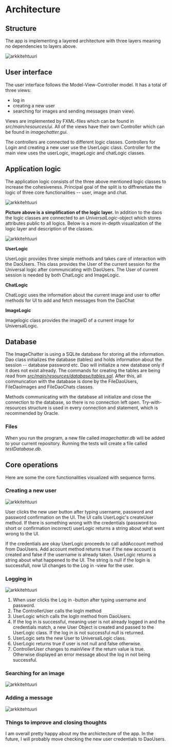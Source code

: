 # Architecture

## Structure

The app is implementing a layered architecture with three layers meaning no dependencies to layers above.

![arkkitehtuuri](https://github.com/kallioaa/ot-harjoitustyo/blob/master/dokumentaatio/pictures/rakenne1.png?raw=true)


## User interface

The user interface follows the Model-View-Controller model. It has a total of three views:

- log in
- creating a new user
- searching for images and sending messages (main view).

Views are implemented by FXML-files which can be found in *src/main/resources/ui*. All of the views have their own Controller which can be found in *imagechatter.gui*.

The controllers are connected to different logic classes. Controllers for Login and creating a new user use the UserLogic class. Controller for the main view uses the userLogic, imageLogic and chatLogic classes.


## Application logic

The application logic consists of the three above mentioned logic classes to increase the cohesiveness. Principal goal of the split is to diffrenetiate the logic of three core functionalities -- user, image and chat.

![arkkitehtuuri](https://github.com/kallioaa/ot-harjoitustyo/blob/master/dokumentaatio/pictures/Sovelluslogiikka1.png?raw=true)

**Picture above is a simplification of the logic layer.** In addition to the daos the logic classes are connected to an *UniversalLogic*-object which stores attributes public to all logics. Below is a more in-depth visualization of the logic layer and description of the classes.

![arkkitehtuuri](https://github.com/kallioaa/ot-harjoitustyo/blob/master/dokumentaatio/pictures/logicKuvaus.png?raw=true)

**UserLogic**

UserLogic provides three simple methods and takes care of interaction with the DaoUsers. This class provides the User of the current session for the Universal logic after communicating with DaoUsers. The User of current session is needed by both ChatLogic and ImageLogic.

**ChatLogic**

ChatLogic uses the information about the current image and user to offer methods for UI to add and fetch messages from the DaoChat

**ImageLogic**

Imagelogic class provides the imageID of a current image for UniversalLogic. 

## Database
 
The ImageChatter is using a SQLite database for storing all the information. Dao class initializes the database (tables) and holds information about the session -- database password etc. Dao will initialize a new database only if it does not exist already. The commands for creating the tables are being read from *[src/main/resources/database/tables.sql](https://github.com/kallioaa/ot-harjoitustyo/blob/master/ImageChatter/src/main/resources/imagechatter/database/tables.sql)*. After this, all communcation with the database is done by the FileDaoUsers, FileDaoImages and FileDaoChats classes.

Methods communicating with the database all initialize and close the connection to the database, so there is no connection left open. Try-with-resources structure is used in every connection and statement, which is recommended by Oracle.

### Files

When you run the program, a new file called *imagechatter.db* will be added to your current repository. Running the tests will create a file called *testDatabase.db*.

## Core operations

Here are some the core functionalities visualized with sequence forms.

### Creating a new user

![arkkitehtuuri](https://github.com/kallioaa/ot-harjoitustyo/blob/master/dokumentaatio/pictures/newUserSequence.png?raw=true)

User clicks the new user button after typing username, password and password confirmation on the UI. The UI calls UserLogic's createUser method. If there is something wrong with the credentials (password too short or confirmation incorrect) userLogic returns a string about what went wrong to the UI.

If the credentials are okay UserLogic proceeds to call addAccount method from DaoUsers. Add account method returns true if the new account is created and false if the username is already taken. UserLogic returns a string about what happened to the UI. The string is null if the login is successfull, now UI changes to the Log in -view for the user.

### Logging in 

![arkkitehtuuri](https://github.com/kallioaa/ot-harjoitustyo/blob/master/dokumentaatio/pictures/LoggingInv2.png)

1. When user clicks the Log in -button after typing username and password. 
2. The ControllerUser calls the logIn method
2. UserLogic which calls the logIn method from DaoUsers. 
4. If the log in is successful, meaning user is not already logged in and the credentials match, a new User Object is created and passed to the UserLogic class. If the log in is not successful null is returned. 
5. UserLogic sets the new User to UniversalLogic class.
6. UserLogic returns true if user is not null and false otherwise. 
7. ControllerUser changes to mainView if the return value is true. Otherwise displayed an error message about the log in not being successful.

### Searching for an image

![arkkitehtuuri](https://github.com/kallioaa/ot-harjoitustyo/blob/master/dokumentaatio/pictures/Searchingforapictureh.png)


### Adding a message

![arkkitehtuuri](https://github.com/kallioaa/ot-harjoitustyo/blob/master/dokumentaatio/pictures/AddMessage.png)

### Things to improve and closing thoughts

I am overall pretty happy about my the archictecture of the app. In the future, I will probably move checking the new user credentials to DaoUsers. 
